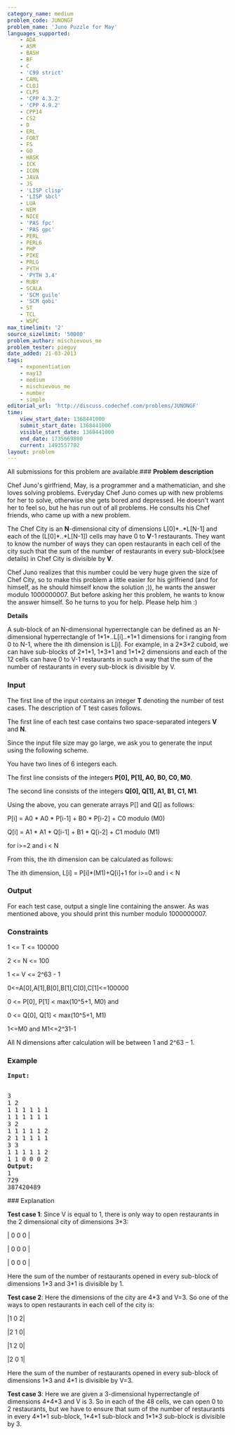 ```yaml
---
category_name: medium
problem_code: JUNONGF
problem_name: 'Juno Puzzle for May'
languages_supported:
    - ADA
    - ASM
    - BASH
    - BF
    - C
    - 'C99 strict'
    - CAML
    - CLOJ
    - CLPS
    - 'CPP 4.3.2'
    - 'CPP 4.9.2'
    - CPP14
    - CS2
    - D
    - ERL
    - FORT
    - FS
    - GO
    - HASK
    - ICK
    - ICON
    - JAVA
    - JS
    - 'LISP clisp'
    - 'LISP sbcl'
    - LUA
    - NEM
    - NICE
    - 'PAS fpc'
    - 'PAS gpc'
    - PERL
    - PERL6
    - PHP
    - PIKE
    - PRLG
    - PYTH
    - 'PYTH 3.4'
    - RUBY
    - SCALA
    - 'SCM guile'
    - 'SCM qobi'
    - ST
    - TCL
    - WSPC
max_timelimit: '2'
source_sizelimit: '50000'
problem_author: mischievous_me
problem_tester: pieguy
date_added: 21-03-2013
tags:
    - exponentiation
    - may13
    - medium
    - mischievous_me
    - number
    - simple
editorial_url: 'http://discuss.codechef.com/problems/JUNONGF'
time:
    view_start_date: 1368441000
    submit_start_date: 1368441000
    visible_start_date: 1368441000
    end_date: 1735669800
    current: 1493557702
layout: problem
---
```

All submissions for this problem are available.### **Problem description**

Chef Juno's girlfriend, May, is a programmer and a mathematician, and she loves solving problems. Everyday Chef Juno comes up with new problems for her to solve, otherwise she gets bored and depressed. He doesn't want her to feel so, but he has run out of all problems. He consults his Chef friends, who came up with a new problem.

The Chef City is an **N**-dimensional city of dimensions L\[0\]\*..\*L\[N-1\] and each of the (L\[0\]\*..\*L\[N-1\]) cells may have 0 to **V**-1 restaurants. They want to know the number of ways they can open restaurants in each cell of the city such that the sum of the number of restaurants in every sub-block(see details) in Chef City is divisible by **V**.

Chef Juno realizes that this number could be very huge given the size of Chef City, so to make this problem a little easier for his girlfriend (and for himself, as he should himself know the solution ;)), he wants the answer modulo 1000000007. But before asking her this problem, he wants to know the answer himself. So he turns to you for help. Please help him :)

**Details**

A sub-block of an N-dimensional hyperrectangle can be defined as an N-dimensional hyperrectangle of
1\*1\*..L\[i\]..\*1\*1 dimensions for i ranging from 0 to N-1, where the ith dimension is L\[i\].
For example, in a 2\*3\*2 cuboid, we can have sub-blocks of
2\*1\*1, 1\*3\*1 and 1\*1\*2 dimensions and each of the 12 cells can have
0 to V-1 restaurants in such a way that the sum of the number of restaurants in every sub-block is divisible by V.

### Input

The first line of the input contains an integer **T** denoting the number of test cases. The description of T test cases follows.

The first line of each test case contains two space-separated integers **V** and **N**.

Since the input file size may go large, we ask you to generate the input using the following scheme.

You have two lines of 6 integers each.

The first line consists of the integers **P\[0\], P\[1\], A0, B0, C0, M0**.

The second line consists of the integers **Q\[0\], Q\[1\], A1, B1, C1, M1**.

Using the above, you can generate arrays P\[\] and Q\[\] as follows:

P\[i\] = A0 \* A0 \* P\[i-1\] + B0 \* P\[i-2\] + C0 modulo (M0)

Q\[i\] = A1 \* A1 \* Q\[i-1\] + B1 \* Q\[i-2\] + C1 modulo (M1)

for i>=2 and i < N

From this, the ith dimension can be calculated as follows: 

The ith dimension, L\[i\] = P\[i\]\*(M1)+Q\[i\]+1 for i>=0 and i < N

### Output

For each test case, output a single line containing the answer. As was mentioned above, you should print this number modulo 1000000007.

### Constraints

1 <= T <= 100000

2 <= N <= 100

1 <= V <= 2^63 - 1

0<=A\[0\],A\[1\],B\[0\],B\[1\],C\[0\],C\[1\]<=100000

0 <= P\[0\], P\[1\] < max(10^5+1, M0)
and

0 <= Q\[0\], Q\[1\] < max(10^5+1, M1)

1<=M0 and M1<=2^31-1

All N dimensions after calculation will be between 1 and 2^63 – 1.

### Example

<pre><b>Input:</b>
<p></p>
3
1 2
1 1 1 1 1 1
1 1 1 1 1 1
3 2
1 1 1 1 1 2
2 1 1 1 1 1
3 3
1 1 1 1 1 2
1 1 0 0 0 2
<b>Output:</b>
1
729
387420489
</pre>### Explanation

**Test case 1**: Since V is equal to 1, there is only way to open restaurants in the 2 dimensional city of dimensions 3\*3:

| 0 0 0 |

| 0 0 0 |

| 0 0 0 |

Here the sum of the number of restaurants opened in every sub-block of dimensions 1\*3 and 3\*1
 is divisible by 1.

**Test case 2**: Here the dimensions of the city are 4\*3 and V=3.
So one of the ways to open restaurants in each cell of the
city is:

|1 0 2|

|2 1 0|

|1 2 0|

|2 0 1|

Here the sum of the number of restaurants opened in every sub-block of dimensions 1\*3 and 4\*1
is divisible by V=3.

**Test case 3**: Here we are given a 3-dimensional hyperrectangle
of dimensions 4\*4\*3 and V is 3.
So in each of the 48 cells, we can open 0 to 2 restaurants, but we have to ensure that sum of the number of restaurants in every 4\*1\*1 sub-block, 1\*4\*1 sub-block and 1\*1\*3 sub-block is divisible by 3.
